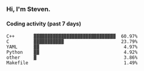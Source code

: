 ### Hi, I'm Steven.

#### Coding activity (past 7 days)
```
C++       ▓▓▓▓▓▓▓▓▓▓▓▓▓▓▓▓▓▓▓▓▓▓▓▓▓▓▓▓▓▓  60.97%
C         ▓▓▓▓▓▓▓▓▓▓▓                     23.79%
YAML      ▓▓                               4.97%
Python    ▓▓                               4.92%
other     ▓                                3.86%
Makefile                                   1.49%
```
